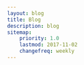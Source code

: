```yaml
---
layout: blog
title: Blog
description: blog
sitemap:
    priority: 1.0
    lastmod: 2017-11-02
    changefreq: weekly
---
```


